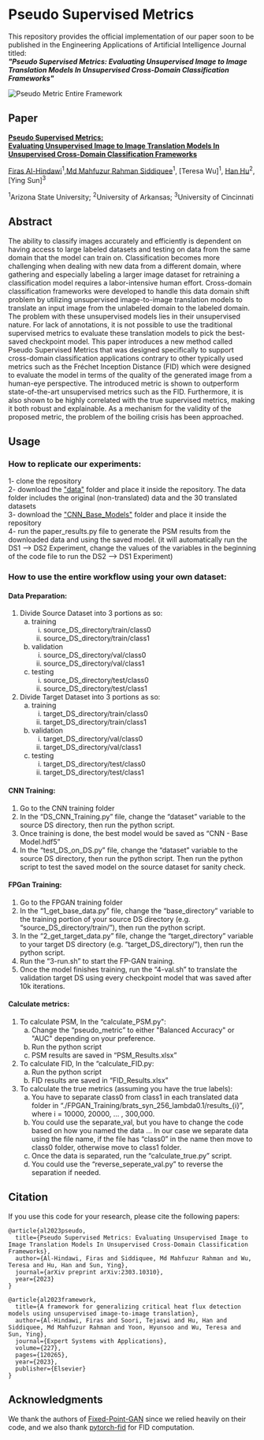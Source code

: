 # Pseudo Supervised Metrics

This repository provides the official implementation of our paper soon to be published in the Engineering Applications of Artificial Intelligence Journal titled:<br/>  _**"Pseudo Supervised Metrics: Evaluating Unsupervised Image to Image Translation Models In Unsupervised Cross-Domain Classification Frameworks"**_


![Pseudo Metric Entire Framework](https://github.com/Hindawi91/Pseudo_Supervised_Metrics/assets/38744510/e5ea3bc3-3208-45f7-a85b-b3659fa4f96d)


## Paper
[**Pseudo Supervised Metrics:<br/>Evaluating Unsupervised Image to Image Translation Models In Unsupervised Cross-Domain Classification Frameworks**](https://arxiv.org/abs/2303.10310)

[Firas Al-Hindawi](https://firashindawi.com)<sup>1</sup>,[Md Mahfuzur Rahman Siddiquee](https://github.com/mahfuzmohammad)<sup>1</sup>, [Teresa Wu]<sup>1</sup>, [Han Hu](https://scholar.google.com/citations?user=5RgSI9EAAAAJ&hl=en)<sup>2</sup>, [Ying Sun]<sup>3</sup><br/>

<sup>1</sup>Arizona State University; <sup>2</sup>University of Arkansas; <sup>3</sup>University of Cincinnati<br/>


## Abstract

The ability to classify images accurately and efficiently is dependent on having access to large labeled datasets and testing on data from the same domain that the model can train on. Classification becomes more challenging when dealing with new data from a different domain, where gathering and especially labeling a larger image dataset for retraining a classification model requires a labor-intensive human effort. Cross-domain classification frameworks were developed to handle this data domain shift problem by utilizing unsupervised image-to-image translation models to translate an input image from the unlabeled domain to the labeled domain. The problem with these unsupervised models lies in their unsupervised nature. For lack of annotations, it is not possible to use the traditional supervised metrics to evaluate these translation models to pick the best-saved checkpoint model. This paper introduces a new method called Pseudo Supervised Metrics that was designed specifically to support cross-domain classification applications contrary to other typically used metrics such as the Fréchet Inception Distance (FID) which were designed to evaluate the model in terms of the quality of the generated image from a human-eye perspective. The introduced metric is shown to outperform state-of-the-art unsupervised metrics such as the FID. Furthermore, it is also shown to be highly correlated with the true supervised metrics, making it both robust and explainable. As a mechanism for the validity of the proposed metric, the problem of the boiling crisis has been approached.

## Usage

### How to replicate our experiments:

1- clone the repository <br />
2- download the ["data"](https://www.dropbox.com/sh/znvoo3t103bd8of/AABrXaEr5_BzBgcgn6r8gwjQa?dl=0) folder and place it inside the repository. The data folder includes the original (non-translated) data and the 30 translated datasets <br />
3- download the ["CNN_Base_Models"](https://www.dropbox.com/sh/3wcnm07h7gtxh6j/AAAsKPFAaObW4kQpmucRFjRfa?dl=0) folder and place it inside the repository <br />
4- run the paper_results.py file to generate the PSM results from the downloaded data and using the saved model. (it will automatically run the DS1 --> DS2 Experiment, change the values of the variables in the beginning of the code file to run the DS2 --> DS1 Experiment)

### How to use the entire workflow using your own dataset:

#### Data Preparation:

<ol type="1">
   <li> Divide Source Dataset into 3 portions as so:
       <ol type="a">
       <li>training
         <ol type="i">
           <li>source_DS_directory/train/class0</li>
           <li>source_DS_directory/train/class1</li>
         </ol>
       </li>
       <li>validation<ol type="i">
           <li>source_DS_directory/val/class0</li>
           <li>source_DS_directory/val/class1</li>
         </ol>
       </li>
       <li>testing<ol type="i">
           <li>source_DS_directory/test/class0</li>
           <li>source_DS_directory/test/class1</li>
         </ol>
       </li>
       </ol>
   </li>
   <li>Divide Target Dataset into 3 portions as so:<ol type="a">
       <li>training
         <ol type="i">
           <li>target_DS_directory/train/class0</li>
           <li>target_DS_directory/train/class1</li>
         </ol>
       </li>
       <li>validation<ol type="i">
           <li>target_DS_directory/val/class0</li>
           <li>target_DS_directory/val/class1</li>
         </ol>
       </li>
       <li>testing<ol type="i">
           <li>target_DS_directory/test/class0</li>
           <li>target_DS_directory/test/class1</li>
         </ol>
       </li>
       </ol>
   </li>
</ol>


#### CNN Training:

<ol type="1">
  <li>Go to the CNN training folder</li>
  <li>In the “DS_CNN_Training.py” file, change the “dataset” variable to the source DS directory, then run the python script.</li>
  <li>Once training is done, the best model would be saved as “CNN - Base Model.hdf5”</li>
  <li>In the “test_DS_on_DS.py” file, change the “dataset” variable to the source DS directory, then run the python script. Then run the python script to test the saved model on the source dataset for sanity check.</li>
</ol>

#### FPGan Training:

<ol type="1">
  <li>Go to the FPGAN training folder</li>
  <li>In the “1_get_base_data.py” file, change the “base_directory” variable to the training portion of your source DS directory (e.g. “source_DS_directory/train/”), then run the python script.</li>
  <li>In the “2_get_target_data.py” file, change the “target_directory” variable to your target DS directory (e.g. “target_DS_directory/”), then run the python script.</li>
  <li>Run the “3-run.sh” to start the FP-GAN training.</li>
  <li>Once the model finishes training, run the “4-val.sh” to translate the validation target DS using every checkpoint model that was saved after 10k iterations.</li>
</ol>

#### Calculate metrics:

<ol type="1">
  <li>To calculate PSM, In the “calculate_PSM.py":
      <ol type="a">
          <li>Change the “pseudo_metric” to either "Balanced Accuracy" or "AUC" depending on your preference.</li>
          <li>Run the python script</li>
          <li>PSM results are saved in “PSM_Results.xlsx”</li>
      </ol>
  </li>


  
  <li>To calculate FID, In the “calculate_FID.py:
      <ol type="a">
          <li>Run the python script</li>
          <li>FID results are saved in “FID_Results.xlsx”</li>
      </ol>
  </li>



  
  <li>To calculate the true metrics (assuming you have the true labels):
      <ol type="a">
          <li>You have to separate class0 from class1 in each translated data folder in “./FPGAN_Training/brats_syn_256_lambda0.1/results_{i}”, where i = 10000, 20000, … , 300,000.</li>
          <li>You could use the separate_val, but you have to change the code based on how you named the data … In our case we separate data using the file name, if the file has “class0” in the name then move to class0 folder, otherwise move to class1 folder.</li>
        <li>Once the data is separated, run the “calculate_true.py” script.</li>
        <li>You could use the “reverse_seperate_val.py” to reverse the separation if needed.</li>
      </ol>
  </li>
</ol>

## Citation

If you use this code for your research, please cite the following papers:

```
@article{al2023pseudo,
  title={Pseudo Supervised Metrics: Evaluating Unsupervised Image to Image Translation Models In Unsupervised Cross-Domain Classification Frameworks},
  author={Al-Hindawi, Firas and Siddiquee, Md Mahfuzur Rahman and Wu, Teresa and Hu, Han and Sun, Ying},
  journal={arXiv preprint arXiv:2303.10310},
  year={2023}
}

@article{al2023framework,
  title={A framework for generalizing critical heat flux detection models using unsupervised image-to-image translation},
  author={Al-Hindawi, Firas and Soori, Tejaswi and Hu, Han and Siddiquee, Md Mahfuzur Rahman and Yoon, Hyunsoo and Wu, Teresa and Sun, Ying},
  journal={Expert Systems with Applications},
  volume={227},
  pages={120265},
  year={2023},
  publisher={Elsevier}
}

```

## Acknowledgments

We thank the authors of [Fixed-Point-GAN](https://github.com/mahfuzmohammad/Fixed-Point-GAN) since we relied heavily on their code, and we also thank [pytorch-fid](https://github.com/mseitzer/pytorch-fid) for FID computation.






